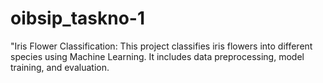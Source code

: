 # oibsip_taskno-1
"Iris Flower Classification: This project classifies iris flowers into different species using Machine Learning. It includes data preprocessing, model training, and evaluation. 
